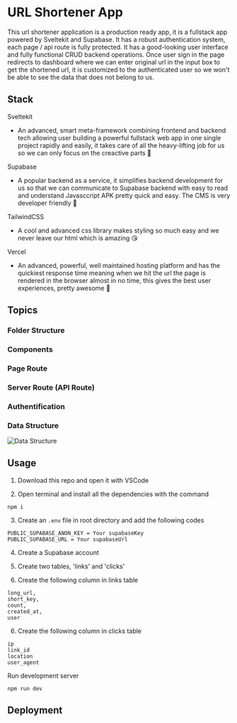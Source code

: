 # URL Shortener App

This url shortener application is a production ready app, it is a fullstack app powered by Sveltekit and Supabase. It has a robust authentication system, each page / api route is fully protected. It has a good-looking user interface and fully functional CRUD backend operations. Once user sign in the page redirects to dashboard where we can enter original url in the input box to get the shortened url, it is customized to the authenticated user so we won't be able to see the data that does not belong to us.

## Stack

<!-- Sveltekit - No.1 meta-framework and also the most advanced, smarties  -->
Sveltekit
- An advanced, smart meta-framework combining frontend and backend tech allowing user building a powerful fullstack web app in one single project rapidly and easily, it takes care of all the heavy-lifting job for us so we can only focus on the creactive parts 🥰

<!-- Supabase - No.1 backend as service, it simplifies backend development  -->
Supabase 
- A popular backend as a service, it simplifies backend development for us so that we can communicate to Supabase backend with easy to read and understand Javasccript APK pretty quick and easy. The CMS is very developer friendly 🥰

<!-- TailwindCSS - No.1 CSS library, it makes styling so much easy and we  -->
TailwindCSS 
- A cool and advanced css library makes styling so much easy and we never leave our html which is amazing 😘

<!-- Vercel - No.1 hosting platform, it is well maintained and has the  -->
Vercel 
- An advanced, powerful, well maintained hosting platform and has the quickiest response time meaning when we hit the url the page is rendered in the browser almost in no time, this gives the best user experiences, pretty awesome 🥰

## Topics

### Folder Structure

### Components

### Page Route

### Server Route (API Route)

### Authentification

### Data Structure

![Data Structure](https://itzgmdgndusfvggjclwk.supabase.co/storage/v1/object/public/projects/url_shortener/url-shortener-data-structure.png)
 
## Usage

1. Download this repo and open it with VSCode

2. Open terminal and install all the dependencies with the command
```
npm i
```

3. Create an `.env` file in root directory and add the following codes
```
PUBLIC_SUPABASE_ANON_KEY = Your supabaseKey
PUBLIC_SUPABASE_URL = Your supabaseUrl
```

4. Create a Supabase account

5. Create two tables, 'links' and 'clicks'

6. Create the following column in links table
```
long_url,
short_key,
count,
created_at,
user
```

6. Create the following column in clicks table
```
ip
link_id
location
user_agent
```

Run development server
```
npm run dev
```

## Deployment


